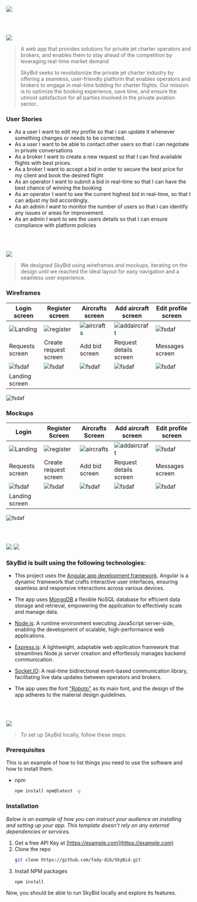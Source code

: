 <img src="./readme/title1.svg"/>

<br><br>

<!-- project philosophy -->
<img src="./readme/title2.svg"/>

> A web app that provides solutions for private jet charter operators and brokers, and enables them to stay ahead of the competition by leveraging real-time market demand
>
> SkyBid seeks to revolutionize the private jet charter industry by offering a seamless, user-friendly platform that enables operators and brokers to engage in real-time bidding for charter flights. Our mission is to optimize the booking experience, save time, and ensure the utmost satisfaction for all parties involved in the private aviation sector..

### User Stories
- As a user I want to edit my profile so that i can update it whenever something changes or needs to be corrected.
- As a user I want to be able to contact other users so that i can negotiate in private conversations
- As a broker I want to create a new request so that I can find available flights with best prices.
- As a broker I want to accept a bid in order to secure the best price for my client and book the desired flight
- As an operator I want to submit a bid in real-time so that I can have the best chance of winning the booking
- As an operator I want to see the current highest bid in real-time, so that I can adjust my bid accordingly.
- As an admin I want to monitor the number of users so that i can identify any issues or areas for improvement.
- As an admin I want to see the users details so that I can ensure compliance with platform policies 

<br><br>

<!-- Prototyping -->
<img src="./readme/title3.svg"/>

> We designed SkyBid using wireframes and mockups, iterating on the design until we reached the ideal layout for easy navigation and a seamless user experience.

### Wireframes
| Login screen  | Register screen | Aircrafts screen | Add aircraft screen | Edit profile screen | 
| ---| ---| ---| ---| --- |
| ![Landing](./readme/wireframes/login-wireframe.png) | ![register](./readme/wireframes/register-wireframe.png) | ![aircrafts](./readme/wireframes/aircrafts-wireframe.png) | ![addaircraft](./readme/wireframes/add-aircraft.png) | ![fsdaf](./readme/wireframes/Edit-profile.png)
| Requests screen | Create request screen | Add bid screen | Request details screen | Messages screen | 
|![fsdaf](./readme/wireframes/requests-broker.png) | ![fsdaf](./readme/wireframes/create-request-wireframe.png) | ![fsdaf](./readme/wireframes/bids.png) | ![fsdaf](./readme/wireframes/request-details.png) | ![fsdaf](./readme/wireframes/messages.png)
| Landing screen |
![fsdaf](./readme/wireframes/landing-page-wireframe.png)

### Mockups
| Login  | Register Screen | Aircrafts Screen | Add aircraft screen | Edit profile screen | 
| ---| ---| ---| ---| --- |
| ![Landing](./readme/mockups/login-mockup.png) | ![register](./readme/mockups/register-mockup.png) | ![aircrafts](./readme/mockups/Aircrafts.png) | ![addaircraft](./readme/mockups/add-aircraft.png) | ![fsdaf](./readme/mockups/edit-profile.png)
| Requests screen | Create request screen | Add bid screen | Request details screen | Messages screen | 
|![fsdaf](./readme/mockups/requests-broker.png) | ![fsdaf](./readme/mockups/create-request.png) | ![fsdaf](./readme/mockups/Add-bid.png) | ![fsdaf](./readme/mockups/request-details.png) | ![fsdaf](./readme/mockups/messages.png)
| Landing screen |
![fsdaf](./readme/mockups/landing-page.png)

<br><br>

<!-- Implementation -->
<img src="./readme/title4.svg"/>


<!-- Tech stack -->
<img src="./readme/title5.svg"/>

###  SkyBid is built using the following technologies:

- This project uses the [Angular app development framework](https://angular.io/). Angular is a dynamic framework that crafts interactive user interfaces, ensuring seamless and responsive interactions across various devices.
- The app uses [MongoDB](https://www.mongodb.com/) a flexible NoSQL database for efficient data storage and retrieval, empowering the application to effectively scale and manage data.
- [Node.js](https://node.js.org/): A runtime environment executing JavaScript server-side, enabling the development of scalable, high-performance web applications.
- [Express.js](https://expressjs.com/): A lightweight, adaptable web application framework that streamlines Node.js server creation and effortlessly manages backend communication.
- [Socket.IO](https://socket.io/): A real-time bidirectional event-based communication library, facilitating live data updates between operators and brokers.

- The app uses the font ["Roboto"](https://fonts.google.com/specimen/Roboto) as its main font, and the design of the app adheres to the material design guidelines.

<br><br>

<!-- How to run -->
<img src="./readme/title6.svg"/>

> To set up SkyBid locally, follow these steps:

### Prerequisites

This is an example of how to list things you need to use the software and how to install them.
* npm
  ```sh
  npm install npm@latest -g
  ```

### Installation

_Below is an example of how you can instruct your audience on installing and setting up your app. This template doesn't rely on any external dependencies or services._

1. Get a free API Key at [https://example.com](https://example.com)
2. Clone the repo
   ```sh
   git clone https://github.com/fady-dib/SkyBid.git
   ```
3. Install NPM packages
   ```sh
   npm install
   ```

Now, you should be able to run SkyBid locally and explore its features.
